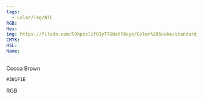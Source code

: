 ```yaml
---
tags:
  - Color/Tag/NTC
RGB:
Hex:
img: https://filedn.com/l0hpzxl1f01yT7GHxtF8cyk/Color%20Snake/standard_csv_to_svg/301F1E.svg
CMYK:
HSL:
Name:
---
```

Cocoa Brown
```palette
#301F1E
```
RGB

